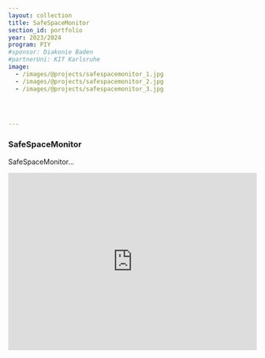 ```yaml
---
layout: collection
title: SafeSpaceMonitor
section_id: portfolio
year: 2023/2024
program: PIY
#sponsor: Diakonie Baden
#partnerUni: KIT Karlsruhe
image:
  - /images/@projects/safespacemonitor_1.jpg
  - /images/@projects/safespacemonitor_2.jpg
  - /images/@projects/safespacemonitor_3.jpg

  


---
```


### **SafeSpaceMonitor** 

SafeSpaceMonitor... 

<iframe src="https://player.vimeo.com/video/905571687" width="100%" height="360" frameborder="0" allow="autoplay; fullscreen" allowfullscreen></iframe>